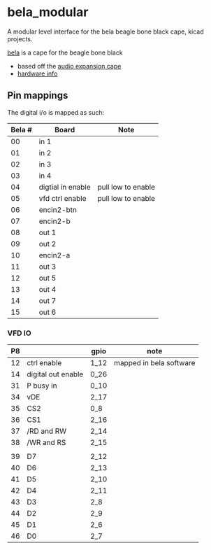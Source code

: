 # bela_modular

A modular level interface for the bela beagle bone black cape, kicad projects.

[bela](http://bela.io/) is a cape for the beagle bone black

* based off the [audio expansion cape](http://blog.bela.io/analogue-vs-digital/)
* [hardware info](https://github.com/BelaPlatform/Bela/wiki/Hardware-explained)


## Pin mappings

The digital i/o is mapped as such:

|Bela #|	 Board            | Note 	             |
|------|---------           | -------------------|
|00    |  in 1              ||
|01    |  in 2              ||
|02    |  in 3              ||
|03    |  in 4              ||
|04    |  digtial in enable | pull low to enable |
|05    |  vfd ctrl enable   | pull low to enable |
|06    |  encin2-btn        ||
|07    |  encin2-b          ||
|08    |  out 1             ||
|09    |  out 2             ||
|10    |  encin2-a          ||
|11    |  out 3             ||
|12    |  out 5             ||
|13    |  out 4             ||
|14    |  out 7             ||
|15    |  out 6             ||


### VFD IO

| P8 |                      | gpio | note                    |
|:--:|----------------------|------|--                       |
| 12 | ctrl enable          | 1_12 | mapped in bela software |
| 14 | digital out enable   | 0_26 |      |
| 31 | P busy in            | 0_10 |      |
| 34 | vDE                  | 2_17 |      |
| 35 | CS2                  | 0_8  |      |
| 36 | CS1                  | 2_16 |      |
| 37 | /RD and RW           | 2_14 |      |
| 38 | /WR and RS           | 2_15 |      |
|    |                      |      |      |
| 39 | D7                   | 2_12 |      |
| 40 | D6                   | 2_13 |      |
| 41 | D5                   | 2_10 |      |
| 42 | D4                   | 2_11 |      |
| 43 | D3                   | 2_8  |      |
| 44 | D2                   | 2_9  |      |
| 45 | D1                   | 2_6  |      |
| 46 | D0                   | 2_7  |      |
